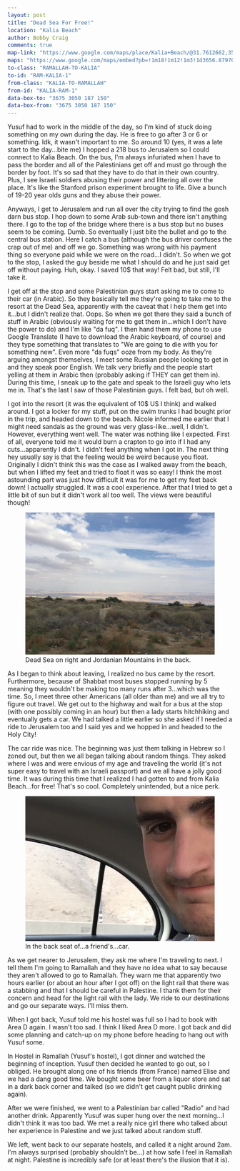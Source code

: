 ```yaml
---
layout: post
title: "Dead Sea For Free!"
location: "Kalia Beach"
author: Bobby Craig
comments: true
map-link: "https://www.google.com/maps/place/Kalia+Beach/@31.7612662,35.5016073,17z/data=!3m1!4b1!4m5!3m4!1s0x150334f593abbed5:0x12bed91d55dda6c9!8m2!3d31.7610016!4d35.5038646"
maps: "https://www.google.com/maps/embed?pb=!1m18!1m12!1m3!1d3656.879703956451!2d35.50143407699796!3d31.76127443591004!2m3!1f0!2f0!3f0!3m2!1i1024!2i768!4f13.1!3m3!1m2!1s0x150334f593abbed5%3A0x12bed91d55dda6c9!2sKalia+Beach!5e0!3m2!1sen!2sus!4v1493566514884"
to-class: "RAMALLAH-TO-KALIA"
to-id: "RAM-KALIA-1"
from-class: "KALIA-TO-RAMALLAH"
from-id: "KALIA-RAM-1"
data-box-to: "3675 3050 187 150"
data-box-from: "3675 3050 187 150"
---
```


<div class="{{ page.to-class }}" data-from="{% if page.data-box-from %}{{ page.data-box-from }}{% endif %}" data-to="{% if page.data-box-to %}{{ page.data-box-to }}{% endif %}">


<p>Yusuf had to work in the middle of the day, so I'm kind of stuck doing something on my own during the day. He is free to go after 3 or 6 or something. Idk, it wasn't important to me. So around 10 (yes, it was a late start to the day...bite me) I hopped a 218 bus to Jerusalem so I could connect to Kalia Beach. On the bus, I'm always infuriated when I have to pass the border and all of the Palestinians get off and must go through the border by foot. It's so sad that they have to do that in their own country. Plus, I see Israeli soldiers abusing their power and littering all over the place. It's like the Stanford prison experiment brought to life. Give a bunch of 19-20 year olds guns and they abuse their power.</p>

<p>Anyways, I get to Jerusalem and run all over the city trying to find the gosh darn bus stop. I hop down to some Arab sub-town and there isn't anything there. I go to the top of the bridge where there is a bus stop but no buses seem to be coming. Dumb. So eventually I just bite the bullet and go to the central bus station. Here I catch a bus (although the bus driver confuses the crap out of me) and off we go. Something was wrong with his payment thing so everyone paid while we were on the road...I didn't. So when we got to the stop, I asked the guy beside me what I should do and he just said get off without paying. Huh, okay. I saved 10$ that way! Felt bad, but still, I'll take it.</p>

<p>I get off at the stop and some Palestinian guys start asking me to come to their car (in Arabic). So they basically tell me they're going to take me to the resort at the Dead Sea, apparently with the caveat that I help them get into it...but I didn't realize that. Oops. So when we got there they said a bunch of stuff in Arabic (obviously waiting for me to get them in...which I don't have the power to do) and I'm like "da fuq". I then hand them my phone to use Google Translate (I have to download the Arabic keyboard, of course) and they type something that translates to "We are going to die with you for something new". Even more "da fuqs" ooze from my body. As they're arguing amongst themselves, I meet some Russian people looking to get in and they speak poor English. We talk very briefly and the people start yelling at them in Arabic then (probably asking if THEY can get them in). During this time, I sneak up to the gate and speak to the Israeli guy who lets me in. That's the last I saw of those Palestinian guys. I felt bad, but oh well.</p>

</div>

<p>I got into the resort (it was the equivalent of 10$ US I think) and walked around. I got a locker for my stuff, put on the swim trunks I had bought prior in the trip, and headed down to the beach. Nicole informed me earlier that I might need sandals as the ground was very glass-like...well, I didn't. However, everything went well. The water was nothing like I expected. First of all, everyone told me it would burn a crapton to go into if I had any cuts...apparently I didn't. I didn't feel anything when I got in. The next thing hey usually say is that the feeling would be weird because you float. Originally I didn't think this was the case as I walked away from the beach, but when I lifted my feet and tried to float it was so easy! I think the most astounding part was just how difficult it was for me to get my feet back down! I actually struggled. It was a cool experience. After that I tried to get a little bit of sun but it didn't work all too well. The views were beautiful though!</p>

<figure>
  <img src="/img/post-imgs/dead-sea-min.jpg">
  <figcaption>Dead Sea on right and Jordanian Mountains in the back.</figcaption>
</figure>

<p>As I began to think about leaving, I realized no bus came by the resort. Furthermore, because of Shabbat most buses stopped running by 5 meaning they wouldn't be making too many runs after 3...which was the time. So, I meet three other Americans (all older than me) and we all try to figure out travel. We get out to the highway and wait for a bus at the stop (with one possibly coming in an hour) but then a lady starts hitchhiking and eventually gets a car. We had talked a little earlier so she asked if I needed a ride to Jerusalem too and I said yes and we hopped in and headed to the Holy City!</p>

<div class="{{ page.from-class }}" data-from="{% if page.data-box-to %}{{ page.data-box-to }}{% endif %}" data-to="{% if page.data-box-from %}{{ page.data-box-from }}{% endif %}">

<p>The car ride was nice. The beginning was just them talking in Hebrew so I zoned out, but then we all began talking about random things. They asked where I was and were envious of my age and traveling the world (it's not super easy to travel with an Israeli passport) and we all have a jolly good time. It was during this time that I realized I had gotten to and from Kalia Beach...for free! That's so cool. Completely unintended, but a nice perk.</p>

<figure>
  <img src="/img/post-imgs/dead-sea-hitchhike-min.jpg">
  <figcaption>In the back seat of...a friend's...car.</figcaption>
</figure>

<p>As we get nearer to Jerusalem, they ask me where I'm traveling to next. I tell them I'm going to Ramallah and they have no idea what to say because they aren't allowed to go to Ramallah. They warn me that apparently two hours earlier (or about an hour after I got off) on the light rail that there was a stabbing and that I should be careful in Palestine. I thank them for their concern and head for the light rail with the lady. We ride to our destinations and go our separate ways. I'll miss them.</p>

<p>When I got back, Yusuf told me his hostel was full so I had to book with Area D again. I wasn't too sad. I think I liked Area D more. I got back and did some planning and catch-up on my phone before heading to hang out with Yusuf some.</p>

<p>In Hostel in Ramallah (Yusuf's hostel), I got dinner and watched the beginning of inception. Yusuf then decided he wanted to go out, so I obliged. He brought along one of his friends (from France) named Elise and we had a dang good time. We bought some beer from a liquor store and sat in a dark back corner and talked (so we didn't get caught public drinking again).</p>

<p>After we were finished, we went to a Palestinian bar called "Radio" and had another drink. Apparently Yusuf was super hung over the next morning...I didn't think it was too bad. We met a really nice girl there who talked about her experience in Palestine and we just talked about random stuff.</p>

<p>We left, went back to our separate hostels, and called it a night around 2am. I'm always surprised (probably shouldn't be...) at how safe I feel in Ramallah at night. Palestine is incredibly safe (or at least there's the illusion that it is).</p>


</div>

